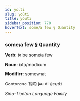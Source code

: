 ```yaml
---
id: yoüti
slug: yoüti
title: yoüti
sidebar_position: 770
hoverText: some/a few § Quantity
---
```


### some/a few § Quantity

**Verb**: to be some/a few

**Noun**: iota/modicum

**Modifier**: somewhat

Cantonese 有啲 jau di /jɐu̯tiː/

*Sino-Tibetan Language Family*
